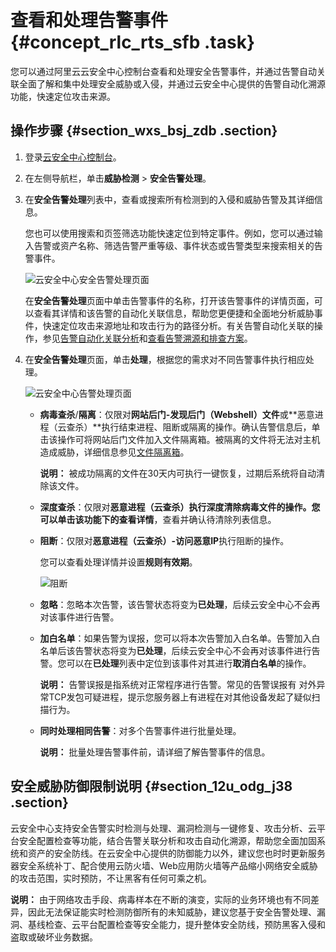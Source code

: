 # 查看和处理告警事件 {#concept_rlc_rts_sfb .task}

您可以通过阿里云云安全中心控制台查看和处理安全告警事件，并通过告警自动关联全面了解和集中处理安全威胁或入侵，并通过云安全中心提供的告警自动化溯源功能，快速定位攻击来源。

## 操作步骤 {#section_wxs_bsj_zdb .section}

1.  登录[云安全中心控制台](https://yundun.console.aliyun.com/?p=sas)。
2.  在左侧导航栏，单击**威胁检测** \> **安全告警处理**。
3.  在**安全告警处理**列表中，查看或搜索所有检测到的入侵和威胁告警及其详细信息。 

    您也可以使用搜索和页签筛选功能快速定位到特定事件。例如，您可以通过输入告警或资产名称、筛选告警严重等级、事件状态或告警类型来搜索相关的告警事件。

    ![云安全中心安全告警处理页面](http://static-aliyun-doc.oss-cn-hangzhou.aliyuncs.com/assets/img/61174/156715091655821_zh-CN.png)

    在**安全告警处理**页面中单击告警事件的名称，打开该告警事件的详情页面，可以查看其详情和该告警的自动化关联信息，帮助您更便捷和全面地分析威胁事件，快速定位攻击来源地址和攻击行为的路径分析。有关告警自动化关联的操作，参见[告警自动化关联分析](intl.zh-CN/威胁检测/安全告警处理/告警自动化关联分析.md#)和[查看告警溯源和排查方案](intl.zh-CN/威胁检测/安全告警处理/查看告警溯源和排查方案.md#)。

4.  在**安全告警处理**页面，单击**处理**，根据您的需求对不同告警事件执行相应处理。 

    ![云安全中心告警处理页面](http://static-aliyun-doc.oss-cn-hangzhou.aliyuncs.com/assets/img/61174/156715091655822_zh-CN.png)

    -   **病毒查杀**/**隔离**：仅限对**网站后门-发现后门（Webshell）文件**或**恶意进程（云查杀）**执行结束进程、阻断或隔离的操作。确认告警信息后，单击该操作可将网站后门文件加入文件隔离箱。被隔离的文件将无法对主机造成威胁，详细信息参见[文件隔离箱](intl.zh-CN/威胁检测/安全告警处理/文件隔离箱.md#)。

        **说明：** 被成功隔离的文件在30天内可执行一键恢复，过期后系统将自动清除该文件。

    -   **深度查杀**：仅限对**恶意进程（云查杀）**执行深度清除病毒文件的操作。您可以单击该功能下的**查看详情**，查看并确认待清除列表信息。
    -   **阻断**：仅限对**恶意进程（云查杀）-访问恶意IP**执行阻断的操作。

        您可以查看处理详情并设置**规则有效期**。

        ![阻断](http://static-aliyun-doc.oss-cn-hangzhou.aliyuncs.com/assets/img/61174/156715091656031_zh-CN.png)

    -   **忽略**：忽略本次告警，该告警状态将变为**已处理**，后续云安全中心不会再对该事件进行告警。
    -   **加白名单**：如果告警为误报，您可以将本次告警加入白名单。告警加入白名单后该告警状态将变为**已处理**，后续云安全中心不会再对该事件进行告警。您可以在**已处理**列表中定位到该事件对其进行**取消白名单**的操作。

        **说明：** 告警误报是指系统对正常程序进行告警。常见的告警误报有 对外异常TCP发包可疑进程，提示您服务器上有进程在对其他设备发起了疑似扫描行为。

    -   **同时处理相同告警**：对多个告警事件进行批量处理。

        **说明：** 批量处理告警事件前，请详细了解告警事件的信息。


## 安全威胁防御限制说明 {#section_12u_odg_j38 .section}

云安全中心支持安全告警实时检测与处理、漏洞检测与一键修复、攻击分析、云平台安全配置检查等功能，结合告警关联分析和攻击自动化溯源，帮助您全面加固系统和资产的安全防线。在云安全中心提供的防御能力以外，建议您也时时更新服务器安全系统补丁、配合使用云防火墙、Web应用防火墙等产品缩小网络安全威胁的攻击范围，实时预防，不让黑客有任何可乘之机。

**说明：** 由于网络攻击手段、病毒样本在不断的演变，实际的业务环境也有不同差异，因此无法保证能实时检测防御所有的未知威胁，建议您基于安全告警处理、漏洞、基线检查、云平台配置检查等安全能力，提升整体安全防线，预防黑客入侵和盗取或破坏业务数据。

